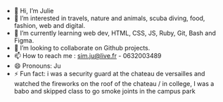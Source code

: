 - 👋 Hi, I’m Julie
- 👀 I’m interested in travels, nature and animals, scuba diving, food, fashion, web and digital.
- 🌱 I’m currently learning web dev, HTML, CSS, JS, Ruby, Git, Bash and Figma.
- 💞️ I’m looking to collaborate on Github projects.
- 📫 How to reach me : sim.ju@live.fr - 0632003489
- 😄 Pronouns: Ju
- ⚡ Fun fact: i was a security guard at the chateau de versailles and watched the fireworks on the roof of the chateau / in college, I was a babo and skipped class to go smoke joints in the campus park

<!---
JuS1302/JuS1302 is a ✨ special ✨ repository because its `README.md` (this file) appears on your GitHub profile.
You can click the Preview link to take a look at your changes.
--->
